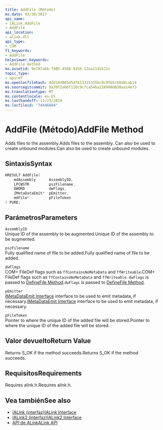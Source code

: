 ```yaml
---
title: AddFile (Método)
ms.date: 03/30/2017
api_name:
- IALink.AddFile
- AddFile
api_location:
- alink.dll
api_type:
- COM
f1_keywords:
- AddFile
helpviewer_keywords:
- AddFile method
ms.assetid: 9e707abb-f905-4568-9356-12aa21d1b11c
topic_type:
- apiref
ms.openlocfilehash: 4dd104805d547613315335bc9c95b5c60a9cab14
ms.sourcegitcommit: 9a39f2a06f110c9c7ca54ba216900d038aa14ef3
ms.translationtype: MT
ms.contentlocale: es-ES
ms.lasthandoff: 11/23/2019
ms.locfileid: "74446684"
---
```

# <a name="addfile-method"></a><span data-ttu-id="ba743-102">AddFile (Método)</span><span class="sxs-lookup"><span data-stu-id="ba743-102">AddFile Method</span></span>
<span data-ttu-id="ba743-103">Adds files to the assembly.</span><span class="sxs-lookup"><span data-stu-id="ba743-103">Adds files to the assembly.</span></span> <span data-ttu-id="ba743-104">Can also be used to create unbound modules.</span><span class="sxs-lookup"><span data-stu-id="ba743-104">Can also be used to create unbound modules.</span></span>  
  
## <a name="syntax"></a><span data-ttu-id="ba743-105">Sintaxis</span><span class="sxs-lookup"><span data-stu-id="ba743-105">Syntax</span></span>  
  
```cpp  
HRESULT AddFile(  
    mdAssembly      AssemblyID,  
    LPCWSTR         pszFilename,  
    DWORD           dwFlags,  
    IMetaDataEmit*  pEmitter,  
    mdFile*         pFileToken  
) PURE;  
```  
  
## <a name="parameters"></a><span data-ttu-id="ba743-106">Parámetros</span><span class="sxs-lookup"><span data-stu-id="ba743-106">Parameters</span></span>  
 `AssemblyID`  
 <span data-ttu-id="ba743-107">Unique ID of the assembly to be augmented.</span><span class="sxs-lookup"><span data-stu-id="ba743-107">Unique ID of the assembly to be augmented.</span></span>  
  
 `pszFilename`  
 <span data-ttu-id="ba743-108">Fully qualified name of file to be added.</span><span class="sxs-lookup"><span data-stu-id="ba743-108">Fully qualified name of file to be added.</span></span>  
  
 `dwFlags`  
 <span data-ttu-id="ba743-109">COM+ FileDef flags such as `ffContainsNoMetaData` and `ffWriteable`.</span><span class="sxs-lookup"><span data-stu-id="ba743-109">COM+ FileDef flags such as `ffContainsNoMetaData` and `ffWriteable`.</span></span> <span data-ttu-id="ba743-110">`dwFlags` is passed to [DefineFile Method](../metadata/imetadataassemblyemit-definefile-method.md).</span><span class="sxs-lookup"><span data-stu-id="ba743-110">`dwFlags` is passed to [DefineFile Method](../metadata/imetadataassemblyemit-definefile-method.md).</span></span>  
  
 `pEmitter`  
 <span data-ttu-id="ba743-111">[IMetaDataEmit Interface](../metadata/imetadataemit-interface.md) interface to be used to emit metadata, if necessary.</span><span class="sxs-lookup"><span data-stu-id="ba743-111">[IMetaDataEmit Interface](../metadata/imetadataemit-interface.md) interface to be used to emit metadata, if necessary.</span></span>  
  
 `pFileToken`  
 <span data-ttu-id="ba743-112">Pointer to where the unique ID of the added file will be stored.</span><span class="sxs-lookup"><span data-stu-id="ba743-112">Pointer to where the unique ID of the added file will be stored.</span></span>  
  
## <a name="return-value"></a><span data-ttu-id="ba743-113">Valor devuelto</span><span class="sxs-lookup"><span data-stu-id="ba743-113">Return Value</span></span>  
 <span data-ttu-id="ba743-114">Returns S_OK if the method succeeds.</span><span class="sxs-lookup"><span data-stu-id="ba743-114">Returns S_OK if the method succeeds.</span></span>  
  
## <a name="requirements"></a><span data-ttu-id="ba743-115">Requisitos</span><span class="sxs-lookup"><span data-stu-id="ba743-115">Requirements</span></span>  
 <span data-ttu-id="ba743-116">Requires alink.h.</span><span class="sxs-lookup"><span data-stu-id="ba743-116">Requires alink.h.</span></span>  
  
## <a name="see-also"></a><span data-ttu-id="ba743-117">Vea también</span><span class="sxs-lookup"><span data-stu-id="ba743-117">See also</span></span>

- [<span data-ttu-id="ba743-118">IALink (interfaz)</span><span class="sxs-lookup"><span data-stu-id="ba743-118">IALink Interface</span></span>](ialink-interface.md)
- [<span data-ttu-id="ba743-119">IALink2 (interfaz)</span><span class="sxs-lookup"><span data-stu-id="ba743-119">IALink2 Interface</span></span>](ialink2-interface.md)
- [<span data-ttu-id="ba743-120">API de ALink</span><span class="sxs-lookup"><span data-stu-id="ba743-120">ALink API</span></span>](index.md)
